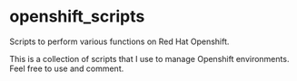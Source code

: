 # openshift_scripts
Scripts to perform various functions on Red Hat Openshift.

This is a collection of scripts that I use to manage Openshift environments. Feel free to use and comment.
